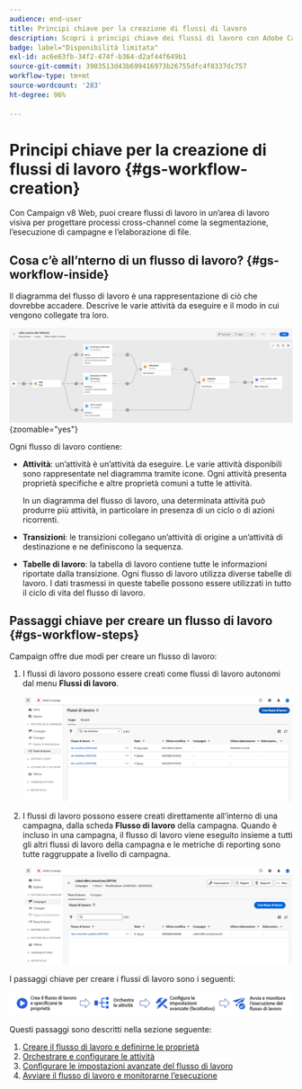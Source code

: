 ```yaml
---
audience: end-user
title: Principi chiave per la creazione di flussi di lavoro
description: Scopri i principi chiave dei flussi di lavoro con Adobe Campaign Web
badge: label="Disponibilità limitata"
exl-id: ac6e63fb-34f2-474f-b364-d2af44f649b1
source-git-commit: 3903513d43b699416973b26755dfc4f0337dc757
workflow-type: tm+mt
source-wordcount: '283'
ht-degree: 96%

---
```



# Principi chiave per la creazione di flussi di lavoro {#gs-workflow-creation}

Con Campaign v8 Web, puoi creare flussi di lavoro in un’area di lavoro visiva per progettare processi cross-channel come la segmentazione, l’esecuzione di campagne e l’elaborazione di file.


## Cosa c’è all’nterno di un flusso di lavoro? {#gs-workflow-inside}

Il diagramma del flusso di lavoro è una rappresentazione di ciò che dovrebbe accadere. Descrive le varie attività da eseguire e il modo in cui vengono collegate tra loro.

![](assets/workflow-example.png) {zoomable=&quot;yes&quot;}

Ogni flusso di lavoro contiene:

* **Attività**: un’attività è un’attività da eseguire. Le varie attività disponibili sono rappresentate nel diagramma tramite icone. Ogni attività presenta proprietà specifiche e altre proprietà comuni a tutte le attività.

  In un diagramma del flusso di lavoro, una determinata attività può produrre più attività, in particolare in presenza di un ciclo o di azioni ricorrenti.

* **Transizioni**: le transizioni collegano un’attività di origine a un’attività di destinazione e ne definiscono la sequenza.

* **Tabelle di lavoro**: la tabella di lavoro contiene tutte le informazioni riportate dalla transizione. Ogni flusso di lavoro utilizza diverse tabelle di lavoro. I dati trasmessi in queste tabelle possono essere utilizzati in tutto il ciclo di vita del flusso di lavoro.

## Passaggi chiave per creare un flusso di lavoro {#gs-workflow-steps}


Campaign offre due modi per creare un flusso di lavoro:

1. I flussi di lavoro possono essere creati come flussi di lavoro autonomi dal menu **Flussi di lavoro**.

   ![](assets/create-a-standalone-wf.png)

1. I flussi di lavoro possono essere creati direttamente all’interno di una campagna, dalla scheda **Flusso di lavoro** della campagna. Quando è incluso in una campagna, il flusso di lavoro viene eseguito insieme a tutti gli altri flussi di lavoro della campagna e le metriche di reporting sono tutte raggruppate a livello di campagna.

   ![](assets/create-a-wf-from-a-campaign.png)


I passaggi chiave per creare i flussi di lavoro sono i seguenti:

![](assets/workflow-creation-process.png)

Questi passaggi sono descritti nella sezione seguente:

1. [Creare il flusso di lavoro e definirne le proprietà](create-workflow.md)
1. [Orchestrare e configurare le attività](orchestrate-activities.md)
1. [Configurare le impostazioni avanzate del flusso di lavoro](workflow-settings.md)
1. [Avviare il flusso di lavoro e monitorarne l’esecuzione](start-monitor-workflows.md)
